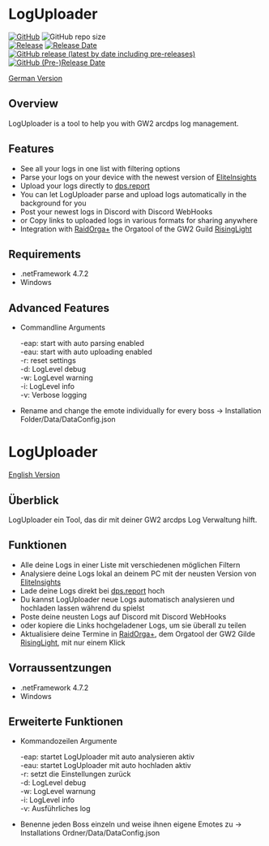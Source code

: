 # LogUploader
[![GitHub](https://img.shields.io/github/license/ProfBits/LogUploader2?style=flat-square)](https://github.com/ProfBits/LogUploader2/blob/master/LICENSE) ![GitHub repo size](https://img.shields.io/github/repo-size/ProfBits/LogUploader2?style=flat-square)
<br/>
[![Release](https://img.shields.io/github/release/ProfBits/LogUploader2.svg?style=flat-square)](https://github.com/ProfBits/LogUploader2/releases/latest)
[![Release Date](https://img.shields.io/github/release-date/ProfBits/LogUploader2?label=date&style=flat-square)](https://github.com/ProfBits/LogUploader2/releases/latest)
<br/>
[![GitHub release (latest by date including pre-releases)](https://img.shields.io/github/v/release/ProfBits/LogUploader2?include_prereleases&label=perrelease&style=flat-square)](https://github.com/ProfBits/LogUploader2/releases)
[![GitHub (Pre-)Release Date](https://img.shields.io/github/release-date-pre/ProfBits/LogUploader2?label=date&style=flat-square)](https://github.com/ProfBits/LogUploader2/releases)

[German Version](#Überblick)
## Overview

LogUploader is a tool to help you with GW2 arcdps log management.

## Features

- See all your logs in one list with filtering options
- Parse your logs on your device with the newest version of [EliteInsights](https://github.com/baaron4/GW2-Elite-Insights-Parser)
- Upload your logs directly to [dps.report](https://www.dps.report)
- You can let LogUploader parse and upload logs automatically in the background for you
- Post your newest logs in Discord with Discord WebHooks
- or Copy links to uploaded logs in various formats for sharing anywhere
- Integration with [RaidOrga+](https://github.com/Sollunad/RaidOrgaPlus) the Orgatool of the GW2 Guild [RisingLight](https://rising-light.de/)

## Requirements

- .netFramework 4.7.2
- Windows

## Advanced Features

- Commandline Arguments

   -eap: start with auto parsing enabled<br>
   -eau: start with auto uploading enabled<br>
   -r: reset settings<br>
   -d: LogLevel debug<br>
   -w: LogLevel warning<br>
   -i: LogLevel info<br>
   -v: Verbose logging<br>

- Rename and change the emote individually for every boss -> Installation Folder/Data/DataConfig.json




# LogUploader
[English Version](#Overview)
## Überblick

LogUploader ein Tool, das dir mit deiner GW2 arcdps Log Verwaltung hilft.

## Funktionen

- Alle deine Logs in einer Liste mit verschiedenen möglichen Filtern
- Analysiere deine Logs lokal an deinem PC mit der neusten Version von [EliteInsights](https://github.com/baaron4/GW2-Elite-Insights-Parser)
- Lade deine Logs direkt bei [dps.report](https://www.dps.report) hoch
- Du kannst LogUploader neue Logs automatisch analysieren und hochladen lassen während du spielst
- Poste deine neusten Logs auf Discord mit Discord WebHooks
- oder kopiere die Links hochgeladener Logs, um sie überall zu teilen
- Aktualisiere deine Termine in [RaidOrga+](https://github.com/Sollunad/RaidOrgaPlus), dem Orgatool der GW2 Gilde [RisingLight](https://rising-light.de/), mit nur einem Klick

## Vorraussentzungen

- .netFramework 4.7.2
- Windows

## Erweiterte Funktionen

- Kommandozeilen Argumente

   -eap: startet LogUploader mit auto analysieren aktiv<br>
   -eau: startet LogUploader mit auto hochladen aktiv<br>
   -r: setzt die Einstellungen zurück<br>
   -d: LogLevel debug<br>
   -w: LogLevel warnung<br>
   -i: LogLevel info<br>
   -v: Ausführliches log<br>

- Benenne jeden Boss einzeln und weise ihnen eigene Emotes zu -> Installations Ordner/Data/DataConfig.json
